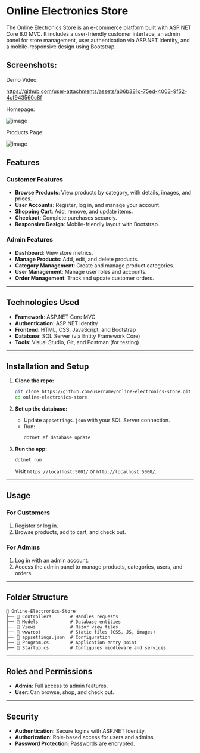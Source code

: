 # Online Electronics Store

The Online Electronics Store is an e-commerce platform built with ASP.NET Core 8.0 MVC. It includes a user-friendly customer interface, an admin panel for store management, user authentication via ASP.NET Identity, and a mobile-responsive design using Bootstrap.

## Screenshots:

Demo Video:


https://github.com/user-attachments/assets/a06b381c-75ed-4003-9f52-4cf943560c8f


Homepage:


![image](https://github.com/user-attachments/assets/b57d5984-bc36-48af-af6b-f828307b723f)


Products Page:


![image](https://github.com/user-attachments/assets/f9c545ba-2166-4097-b97c-3ff65a5140b0)


## Features

### **Customer Features**
- **Browse Products**: View products by category, with details, images, and prices.
- **User Accounts**: Register, log in, and manage your account.
- **Shopping Cart**: Add, remove, and update items.
- **Checkout**: Complete purchases securely.
- **Responsive Design**: Mobile-friendly layout with Bootstrap.

### **Admin Features**
- **Dashboard**: View store metrics.
- **Manage Products**: Add, edit, and delete products.
- **Category Management**: Create and manage product categories.
- **User Management**: Manage user roles and accounts.
- **Order Management**: Track and update customer orders.

---

## **Technologies Used**
- **Framework**: ASP.NET Core MVC
- **Authentication**: ASP.NET Identity
- **Frontend**: HTML, CSS, JavaScript, and Bootstrap
- **Database**: SQL Server (via Entity Framework Core)
- **Tools**: Visual Studio, Git, and Postman (for testing)

---

## **Installation and Setup**

1. **Clone the repo:**
   ```bash
   git clone https://github.com/username/online-electronics-store.git
   cd online-electronics-store
   ```

2. **Set up the database:**
   - Update `appsettings.json` with your SQL Server connection.
   - Run:
     ```bash
     dotnet ef database update
     ```

3. **Run the app:**
   ```bash
   dotnet run
   ```
   Visit `https://localhost:5001/` or `http://localhost:5000/`.

---

## **Usage**

### **For Customers**
1. Register or log in.
2. Browse products, add to cart, and check out.

### **For Admins**
1. Log in with an admin account.
2. Access the admin panel to manage products, categories, users, and orders.

---

## **Folder Structure**
```
📁 Online-Electronics-Store
├── 📁 Controllers       # Handles requests
├── 📁 Models            # Database entities
├── 📁 Views             # Razor view files
├── 📁 wwwroot           # Static files (CSS, JS, images)
├── 📄 appsettings.json  # Configuration
├── 📄 Program.cs        # Application entry point
├── 📄 Startup.cs        # Configures middleware and services
```

---

## **Roles and Permissions**
- **Admin**: Full access to admin features.
- **User**: Can browse, shop, and check out.

---

## **Security**
- **Authentication**: Secure logins with ASP.NET Identity.
- **Authorization**: Role-based access for users and admins.
- **Password Protection**: Passwords are encrypted.



